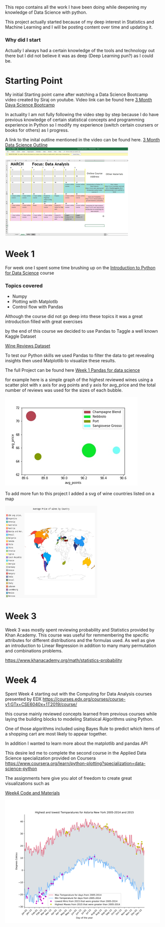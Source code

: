 This repo contains all the work I have been doing while deepening my knowledge of Data Science with python.

This project actually started because of my deep interest in Statistics and Machine Learning and I will be posting
content over time and updating it.

### Why did I start
Actually I always had a certain knowledge of the tools and technology out there but I did not believe it was 
as deep (Deep Learning pun?) as I could be.


# Starting Point
My initial Starting point came after watching a Data Science Bootcamp video created by Siraj on youtube.
Video link can be found here [3 Month Daya Science Bootcamp](https://www.youtube.com/watch?v=9rDhY1P3YLA&t=506s)

In actuality I am not fully following the video step by step because I do have previous knowledge of certain statistical concepts
and programming experience in Python so I modify my experience (switch certain coursers or books for others) as I progress.


A link to the inital outline mentioned in the video can be found here. 
[3 Month Data Science Outline](3month_data_science.xlsx)
<img src="bootcamp.png" heigh="500" width="400">



# Week 1

For week one I spent some time brushing up on the [Introduction to Python for Data Science](https://courses.edx.org/courses/course-v1:Microsoft+DAT208x+1T2019/course/) course

### Topics covered
- Numpy
- Plotting with Matplotlb
- Control flow with Pandas
  
Although the course did not go deep into these topics it was a great introduction filled with great exercises

by the end of this course we decided to use Pandas to Taggle a well known Kaggle Dataset

[Wine Reviews Dataset](https://www.kaggle.com/zynicide/wine-reviews)

To test our Python skills we used Pandas to filter the data to get revealing insights then used Matplotlib to visualize these results.

The full Project can be found here [Week 1 Pandas for data science](Week_1_Pandas)

for example here is a simple graph of the highest reviewed wines using a scatter plot with x axis for avg points and y axis for avg_price and the total number of reviews was used for the sizes of each bubble.

![Most Reviewed Wines](Week_1_Pandas/Most_Reviewed_Wines_50_and_up.jpg)

To add more fun to this project I added a svg of wine countries listed on a map

<img src="Week_1_Pandas/world4.svg" width=300 height=300>


# Week 3
Week 3 was mostly spent reviewing probability and Statistics provided by Khan Academy. This course was useful for remmembering the specific attributes for different distributions and the formulas used.
As well as give an introduction to Linear Regression in addition to many
many permutation and combinations problems.

https://www.khanacademy.org/math/statistics-probability



# Week 4

Spent Week 4 starting out with the Computing for Data Analysis courses presented by EDX
https://courses.edx.org/courses/course-v1:GTx+CSE6040x+1T2019/course/

this course mainly reviewed concepts learned from previous courses while laying the building blocks to modeling Statisical Algorithms using Python.

One of those algorithms included using Bayes Rule to predict which items of a shopping cart are most likely to appear together.

In addition I wanted to learn more about the matplotlib and pandas API

This desire led me to complete the second course in the Applied Data Science specialization provided on Coursera
https://www.coursera.org/learn/python-plotting?specialization=data-science-python

The assignments here give you alot of freedom to create great visualizations such as


[Week4 Code and Materials](Week_4_Matplotlib_Pandas_Coursera)

<img src="Week_4_Matplotlib_Pandas_Coursera/weather.svg" width=600 height=400>